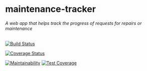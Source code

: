 # maintenance-tracker

###### A web app that helps track the progress of requests for repairs or maintenance 
[![Build Status](https://travis-ci.org/uwahope007/maintenance-tracker.svg?branch=develop)](https://travis-ci.org/uwahope007/maintenance-tracker)

[![Coverage Status](https://coveralls.io/repos/github/uwahope007/maintenance-tracker/badge.svg)](https://coveralls.io/github/uwahope007/maintenance-tracker)

[![Maintainability](https://api.codeclimate.com/v1/badges/a251b8e0c972af1e52e6/maintainability)](https://codeclimate.com/github/uwahope007/maintenance-tracker/maintainability)
[![Test Coverage](https://api.codeclimate.com/v1/badges/a251b8e0c972af1e52e6/test_coverage)](https://codeclimate.com/github/uwahope007/maintenance-tracker/test_coverage)
